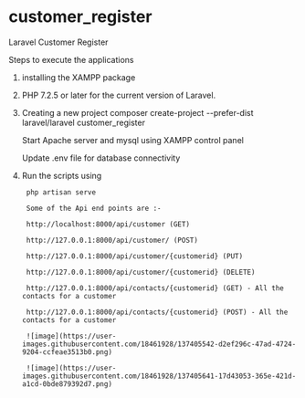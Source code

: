 # customer_register
 Laravel Customer Register

Steps to execute the applications
1. installing the XAMPP package
2. PHP 7.2.5 or later for the current version of Laravel.
3. Creating a new project
    composer create-project --prefer-dist laravel/laravel customer_register
    
    Start Apache server and mysql using XAMPP control panel
    
    Update .env file for database connectivity
    
4. Run the scripts using

        php artisan serve  
        
        Some of the Api end points are :-
        
        http://localhost:8000/api/customer (GET)
        
        http://127.0.0.1:8000/api/customer/ (POST)
        
        http://127.0.0.1:8000/api/customer/{customerid} (PUT)
        
        http://127.0.0.1:8000/api/customer/{customerid} (DELETE)
        
        http://127.0.0.1:8000/api/contacts/{customerid} (GET) - All the contacts for a customer
        
        http://127.0.0.1:8000/api/contacts/{customerid} (POST) - All the contacts for a customer
        
        ![image](https://user-images.githubusercontent.com/18461928/137405542-d2ef296c-47ad-4724-9204-ccfeae3513b0.png)
        
        ![image](https://user-images.githubusercontent.com/18461928/137405641-17d43053-365e-421d-a1cd-0bde879392d7.png)


        
        
    
